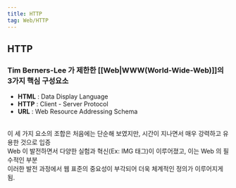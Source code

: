 ```yaml
---
title: HTTP
tag: Web/HTTP
---
```


## HTTP

### Tim Berners-Lee 가 제한한 [[Web|WWW(World-Wide-Web)]]의 3가지 핵심 구성요소

- **HTML** : Data Display Language
- **HTTP** : Client - Server Protocol
- **URL** : Web Resource Addressing Schema

<br>이 세 가지 요소의 조합은 처음에는 단순해 보였지만, 시간이 지나면서 매우 강력하고 유용한 것으로 입증  
Web 이 발전하면서 다양한 실험과 혁신(Ex: IMG 태그)이 이루어졌고, 이는 Web 의 필수적인 부분  
이러한 발전 과정에서 웹 표준의 중요성이 부각되어 더욱 체계적인 정의가 이루어지게 됨.
